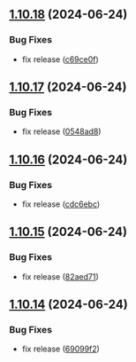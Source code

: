 ## [1.10.18](https://github.com/hattaalfaritzy/hzy-ui/compare/v1.10.17...v1.10.18) (2024-06-24)


### Bug Fixes

* fix release ([c69ce0f](https://github.com/hattaalfaritzy/hzy-ui/commit/c69ce0ff374a371bad370b4aa85952fa711c9c86))



## [1.10.17](https://github.com/hattaalfaritzy/hzy-ui/compare/v1.10.16...v1.10.17) (2024-06-24)


### Bug Fixes

* fix release ([0548ad8](https://github.com/hattaalfaritzy/hzy-ui/commit/0548ad89dcb790180003152505914c42d1d97366))



## [1.10.16](https://github.com/hattaalfaritzy/hzy-ui/compare/v1.10.15...v1.10.16) (2024-06-24)


### Bug Fixes

* fix release ([cdc6ebc](https://github.com/hattaalfaritzy/hzy-ui/commit/cdc6ebcf92371f96ee53d90134fdf90779ab5e1c))



## [1.10.15](https://github.com/hattaalfaritzy/hzy-ui/compare/v1.10.14...v1.10.15) (2024-06-24)


### Bug Fixes

* fix release ([82aed71](https://github.com/hattaalfaritzy/hzy-ui/commit/82aed71059d49adfeb48edc925d064b957c549a2))



## [1.10.14](https://github.com/hattaalfaritzy/hzy-ui/compare/v1.10.13...v1.10.14) (2024-06-24)


### Bug Fixes

* fix release ([69099f2](https://github.com/hattaalfaritzy/hzy-ui/commit/69099f25eefb4cd8ff110601b9664f6fbd5e0751))



